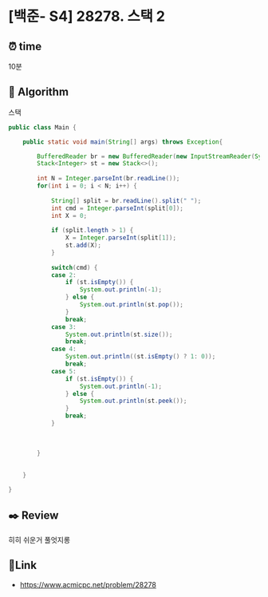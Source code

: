 
# [백준- S4] 28278. 스택 2

## ⏰  **time**
10분

## :pushpin: **Algorithm**
스택


```java
public class Main {

	public static void main(String[] args) throws Exception{

		BufferedReader br = new BufferedReader(new InputStreamReader(System.in));
		Stack<Integer> st = new Stack<>();
		
		int N = Integer.parseInt(br.readLine());
		for(int i = 0; i < N; i++) {
			
			String[] split = br.readLine().split(" ");
			int cmd = Integer.parseInt(split[0]);
			int X = 0;
			
			if (split.length > 1) {
				X = Integer.parseInt(split[1]);
				st.add(X);
			}
			
			switch(cmd) {
			case 2:
				if (st.isEmpty()) {
					System.out.println(-1);
				} else {
					System.out.println(st.pop());
				}
				break;
			case 3:
				System.out.println(st.size());
				break;
			case 4:
				System.out.println((st.isEmpty() ? 1: 0));
				break;
			case 5:
				if (st.isEmpty()) {
					System.out.println(-1);
				} else {
					System.out.println(st.peek());
				}
				break;
			}
			
			
			
		}
		
				
	}

}
```

## :black_nib: **Review**
히히 쉬운거 풀엇지롱

## 📡**Link**
- https://www.acmicpc.net/problem/28278

